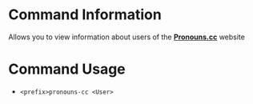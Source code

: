 # Command Information
Allows you to view information about users of the **[Pronouns.cc](https://pronouns.cc/)** website
# Command Usage
+ `<prefix>pronouns-cc <User>`

